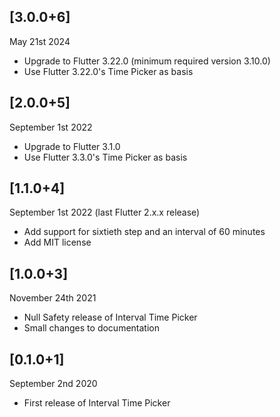 ## [3.0.0+6]
May 21st 2024

* Upgrade to Flutter 3.22.0 (minimum required version 3.10.0)
* Use Flutter 3.22.0's Time Picker as basis


## [2.0.0+5]
September 1st 2022

* Upgrade to Flutter 3.1.0
* Use Flutter 3.3.0's Time Picker as basis


## [1.1.0+4]
September 1st 2022 (last Flutter 2.x.x release)

* Add support for sixtieth step and an interval of 60 minutes
* Add MIT license


## [1.0.0+3]
November 24th 2021
* Null Safety release of Interval Time Picker
* Small changes to documentation


## [0.1.0+1]
September 2nd 2020

* First release of Interval Time Picker

